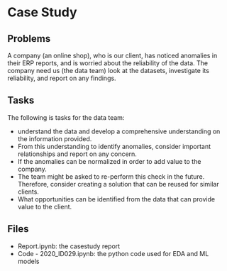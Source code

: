 # Case Study 

## Problems
  A company (an online shop), who is our client, has noticed anomalies in their ERP reports, and is worried about the reliability of the data. The company need us (the data team) look at the datasets, investigate its reliability, and report on any findings.

## Tasks
The following is tasks for the data team:
- understand the data and develop a comprehensive understanding on the information provided.
- From this understanding to identify anomalies, consider important relationships and report on any concern.
- If the anomalies can be normalized in order to add value to the company.
- The team might be asked to re-perform this check in the future. Therefore, consider creating a solution that can be reused for similar clients.
- What opportunities can be identified from the data that can provide value to the client.

## Files
- Report.ipynb: the casestudy report 
- Code - 2020_ID029.ipynb: the python code used for EDA and ML models
